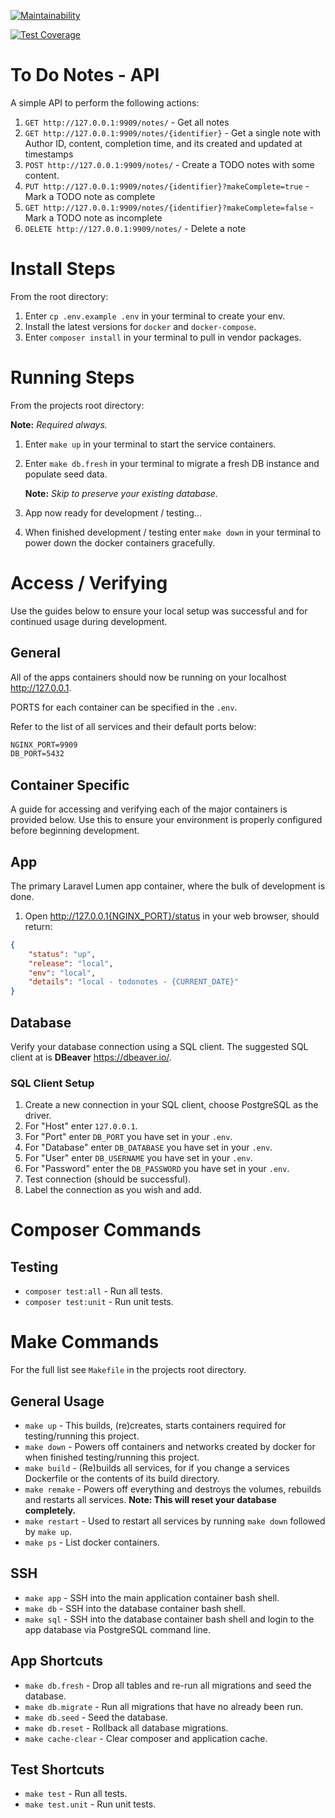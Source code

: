 [![Maintainability](https://api.codeclimate.com/v1/badges/3e79f811702828a15c4f/maintainability)](https://codeclimate.com/repos/5fbba591e9717c26f500064f/maintainability)

[![Test Coverage](https://api.codeclimate.com/v1/badges/3e79f811702828a15c4f/test_coverage)](https://codeclimate.com/repos/5fbba591e9717c26f500064f/test_coverage)

# To Do Notes - API

A simple API to perform the following actions:
1. `GET http://127.0.0.1:9909/notes/` - Get all notes
1. `GET http://127.0.0.1:9909/notes/{identifier}` - Get a single note with Author ID, content, completion time, and its created and updated at timestamps
1. `POST http://127.0.0.1:9909/notes/` - Create a TODO notes with some content.
1. `PUT http://127.0.0.1:9909/notes/{identifier}?makeComplete=true` - Mark a TODO note as complete
1. `GET http://127.0.0.1:9909/notes/{identifier}?makeComplete=false` - Mark a TODO note as incomplete
1. `DELETE http://127.0.0.1:9909/notes/` - Delete a note


# Install Steps

From the root directory:

1. Enter `cp .env.example .env` in your terminal to create your env.
1. Install the latest versions for `docker` and `docker-compose`.
1. Enter `composer install` in your terminal to pull in vendor packages.

# Running Steps

From the projects root directory:

**Note:** *Required always.*

1. Enter `make up` in your terminal to start the service containers.
1. Enter `make db.fresh` in your terminal to migrate a fresh DB
    instance and populate seed data.

    **Note:** *Skip to preserve your existing database.*
1. App now ready for development / testing...
1. When finished development / testing enter `make down` in your terminal
    to power down the docker containers gracefully.

# Access / Verifying

Use the guides below to ensure your local setup was successful and
for continued usage during development.

## General

All of the apps containers should now be running on your localhost
<http://127.0.0.1>.

PORTS for each container can be specified in the `.env`.

Refer to the list of all services and their default ports below:

```txt
NGINX_PORT=9909
DB_PORT=5432
```

## Container Specific

A guide for accessing and verifying each of the major containers is
provided below. Use this to ensure your environment is properly configured
before beginning development.

## App

The primary Laravel Lumen app container, where the bulk of development is done.

1. Open <http://127.0.0.1{NGINX_PORT}/status> in your web browser,
    should return:

```json
{
    "status": "up",
    "release": "local",
    "env": "local",
    "details": "local - todonotes - {CURRENT_DATE}"
}
```

## Database

Verify your database connection using a SQL client. The suggested SQL client
at is **DBeaver** <https://dbeaver.io/>.

### SQL Client Setup

1. Create a new connection in your SQL client, choose PostgreSQL as the driver.
1. For "Host" enter `127.0.0.1`.
1. For "Port" enter `DB_PORT` you have set in your `.env`.
1. For "Database" enter `DB_DATABASE` you have set in your `.env`.
1. For "User" enter `DB_USERNAME` you have set in your `.env`.
1. For "Password" enter the `DB_PASSWORD` you have set in your `.env`.
1. Test connection (should be successful).
1. Label the connection as you wish and add.

# Composer Commands

## Testing

- `composer test:all` - Run all tests.
- `composer test:unit` - Run unit tests.

# Make Commands

For the full list see `Makefile` in the projects root directory.

## General Usage

- `make up` - This builds, (re)creates, starts containers required for
    testing/running this project.
- `make down` - Powers off containers and networks created by docker for
    when finished testing/running this project.
- `make build` - (Re)builds all services, for if you change a services
    Dockerfile or the contents of its build directory.
- `make remake` - Powers off everything and destroys the volumes, rebuilds
    and restarts all services.
    **Note: This will reset your database completely.**
- `make restart` - Used to restart all services by running `make down` followed
    by `make up`.
- `make ps` - List docker containers.

## SSH

- `make app` - SSH into the main application container bash shell.
- `make db` - SSH into the database container bash shell.
- `make sql` - SSH into the database container bash shell and login to the
    app database via PostgreSQL command line.

## App Shortcuts

- `make db.fresh` - Drop all tables and re-run all migrations and seed
    the database.
- `make db.migrate` - Run all migrations that have no already been run.
- `make db.seed` - Seed the database.
- `make db.reset` - Rollback all database migrations.
- `make cache-clear` - Clear composer and application cache.

## Test Shortcuts

- `make test` - Run all tests.
- `make test.unit` - Run unit tests.